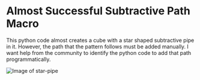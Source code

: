 # Almost Successful Subtractive Path Macro
This python code almost creates a cube with a star shaped subtractive pipe in it.  However, the path that the pattern follows must be added manually.  I want help from the community to identify the python code to add that path programmatically.

![Image of star-pipe](https://github.com/a-mcintosh/test-pipe.git/Documents/star-pipe.png)
